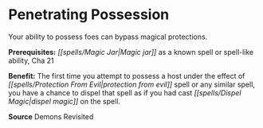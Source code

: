 ﻿---
cssclass: [feats]

---
# Penetrating Possession

Your ability to possess foes can bypass magical protections.

**Prerequisites:** _[[spells/Magic Jar|Magic jar]]_ as a known spell or spell-like ability, Cha 21

**Benefit:** The first time you attempt to possess a host under the effect of _[[spells/Protection From Evil|protection from evil]]_ spell or any similar spell, you have a chance to dispel that spell as if you had cast _[[spells/Dispel Magic|dispel magic]]_ on the spell.

**Source** Demons Revisited